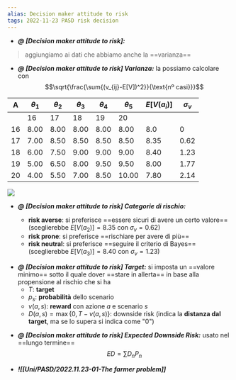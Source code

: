 ```yaml
---
alias: Decision maker attitude to risk
tags: 2022-11-23 PASD risk decision
---
```


- ***@ [Decision maker attitude to risk]:***
> aggiungiamo ai dati che abbiamo anche la ==varianza==
<!--ID: 1670236970603-->


- ***@ [Decision maker attitude to risk] Varianza:***
	 la possiamo calcolare con $$\sqrt{\frac{\sum{(v_{ij}-E[V])^2}}{\text{nº casi}}}$$

|A|$\theta_1$|$\theta_2$|$\theta_3$|$\theta_4$|$\theta_5$|$E[V(a_i)]$|$\sigma_v$|
|---|---|---|---|---|---|---|---|
||16|17|18|19|20|||
|16|8.00|8.00|8.00|8.00|8.00|8.0|0|
|17|7.00|8.50|8.50|8.50|8.50|8.35|0.62|
|18|6.00|7.50|9.00|9.00|9.00|8.40|1.23|
|19|5.00|6.50|8.00|9.50|9.50|8.00|1.77|
|20|4.00|5.50|7.00|8.50|10.00|7.80|2.14|
![](Uni/PASD/img/paretovar.jpeg)
<!--ID: 1670236970608-->



- ***@ [Decision maker attitude to risk] Categorie di rischio:***
	
	- **risk averse**: si preferisce ==essere sicuri di avere un certo valore== (sceglierebbe $E[V(a_2)]=8.35$ con $\sigma_v=0.62$)
	- **risk prone**: si preferisce ==rischiare per avere di più==
	- **risk neutral**: si preferisce ==seguire il criterio di Bayes== (sceglierebbe $E[V(a_3)]=8.40$ con $\sigma_v=1.23$)
<!--ID: 1670236970613-->


- ***@ [Decision maker attitude to risk] Target:***
	 si imposta un ==valore minimo== sotto il quale dover ==stare in allerta== in base alla propensione al rischio che si ha
	- $T$: **target**
	- $p_s$: **probabilità** dello scenario
	- $v(a,s)$: **reward** con azione $a$ e scenario $s$
	- $D(a,s)=\max\{0,T-v(a,s)\}$: downside risk (indica la **distanza dal target**, ma se lo supera si indica come "0")
<!--ID: 1670236970617-->


- ***@ [Decision maker attitude to risk] Expected Downside Risk:***
	 usato nel ==lungo termine== $$ED=\sum{D_nP_n}$$
<!--ID: 1670236970622-->


- ***![[Uni/PASD/2022.11.23-01-The farmer problem]]***